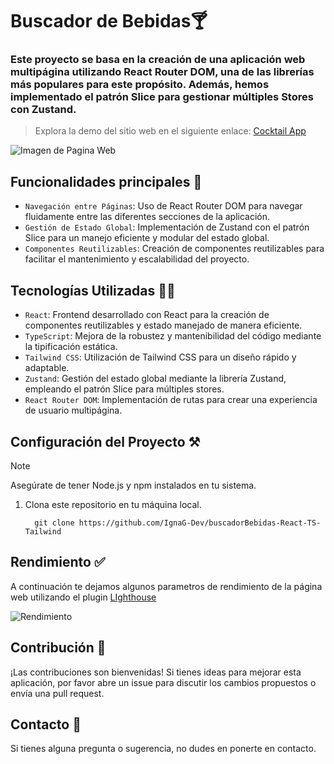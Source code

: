 # Buscador de Bebidas🍸
### Este proyecto se basa en la creación de una aplicación web multipágina utilizando React Router DOM, una de las librerías más populares para este propósito. Además, hemos implementado el patrón Slice para gestionar múltiples Stores con Zustand.
> Explora la demo del sitio web en el siguiente enlace: [Cocktail App](https://cocktail-ign.netlify.app/)

![Imagen de Pagina Web](https://github.com/IgnaG-Dev/buscadorBebidas-React-TS-Tailwind/assets/163780789/7638b1e8-bf4c-45f8-b583-0e5a24340137 "Pagina Web Cocktail App")

## Funcionalidades principales 🥇
- `Navegación entre Páginas`: Uso de React Router DOM para navegar fluidamente entre las diferentes secciones de la aplicación.
- `Gestión de Estado Global`: Implementación de Zustand con el patrón Slice para un manejo eficiente y modular del estado global.
- `Componentes Reutilizables`: Creación de componentes reutilizables para facilitar el mantenimiento y escalabilidad del proyecto.
## Tecnologías Utilizadas 🧑‍💻
- `React`:  Frontend desarrollado con React para la creación de componentes reutilizables y estado manejado de manera eficiente.
- `TypeScript`: Mejora de la robustez y mantenibilidad del código mediante la tipificación estática.
- `Tailwind CSS`: Utilización de Tailwind CSS para un diseño rápido y adaptable.
- `Zustand`: Gestión del estado global mediante la librería Zustand, empleando el patrón Slice para múltiples stores.
- `React Router DOM`: Implementación de rutas para crear una experiencia de usuario multipágina.

## Configuración del Proyecto ⚒️
>[!NOTE]
>Asegúrate de tener Node.js y npm instalados en tu sistema.

1. Clona este repositorio en tu máquina local.
   
   ``` 
     git clone https://github.com/IgnaG-Dev/buscadorBebidas-React-TS-Tailwind
   ```


## Rendimiento ✅
A continuación te dejamos algunos parametros de rendimiento de la página web utilizando el plugin [LIghthouse](https://chromewebstore.google.com/detail/lighthouse/blipmdconlkpinefehnmjammfjpmpbjk?pli=1)

![Rendimiento](https://github.com/IgnaG-Dev/buscadorBebidas-React-TS-Tailwind/assets/163780789/4659a6fe-19e1-4af1-a0e3-5a3a740695e9 "Rendimiento de Cocktail App")

## Contribución 📨
¡Las contribuciones son bienvenidas! Si tienes ideas para mejorar esta aplicación, por favor abre un issue para discutir los cambios propuestos o envía una pull request.

## Contacto 👤
Si tienes alguna pregunta o sugerencia, no dudes en ponerte en contacto.
